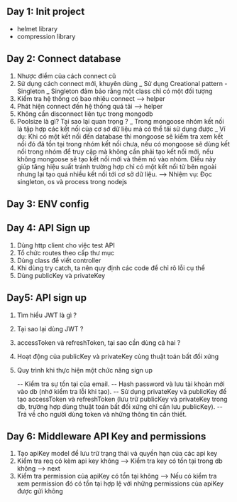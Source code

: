 ## Day 1: Init project

- helmet library
- compression library

## Day 2: Connect database

1. Nhược điểm của cách connect cũ
2. Sử dụng cách connect mới, khuyên dùng
   \_ Sử dụng Creational pattern - Singleton
   \_ Singleton đảm bảo rằng một class chỉ có một đối tượng
3. Kiểm tra hệ thống có bao nhiêu connect --> helper
4. Phát hiện connect đến hệ thống quá tải --> helper
5. Không cần disconnect liên tục trong mongodb
6. Poolsize là gì? Tại sao lại quan trọng ?
   \_ Trong mongoose nhóm kết nối là tập hợp các kết nối của cơ sở dữ liệu mà có thể tái sử dụng được
   \_ Ví dụ: Khi có một kết nối đến database thì mongoose sẽ kiểm tra xem kết nối đó đã tồn tại trong nhóm kết nối chưa, nếu có mongoose sẽ dùng kết nối trong nhóm để truy cập mà không cần phải tạo kết nối mới, nếu không mongoose sẽ tạo kết nối mới và thêm nó vào nhóm. Điều này giúp tăng hiệu suất tránh trường hợp chỉ có một kết nối từ bên ngoài nhưng lại tạo quá nhiều kết nối tới cơ sở dữ liệu.
   --> Nhiệm vụ: Đọc singleton, os và process trong nodejs

## Day 3: ENV config

## Day 4: API Sign up

1. Dùng http client cho việc test API
2. Tổ chức routes theo cấp thư mục
3. Dùng class để viết controller
4. Khi dùng try catch, ta nên quy định các code để chỉ rõ lỗi cụ thể
5. Dùng publicKey và privateKey

## Day5: API sign up

1. Tìm hiểu JWT là gì ?
2. Tại sao lại dùng JWT ?
3. accessToken và refreshToken, tại sao cần dùng cả hai ?
4. Hoạt động của publicKey và privateKey cùng thuật toán bất đối xứng
5. Quy trình khi thực hiện một chức năng sign up

   -- Kiểm tra sự tồn tại của email.
   -- Hash password và lưu tài khoản mới vào db (nhớ kiểm tra lỗi khi tạo).
   -- Sử dụng privateKey và publicKey để tạo accessToken và refreshToken (lưu trữ publicKey và privateKey trong db, trường hợp dùng thuật toán bất đối xứng chỉ cần lưu publicKey).
   -- Trả về cho người dùng token và những thông tin cần thiết.

## Day 6: Middleware API Key and permissions

1. Tạo apiKey model để lưu trữ trạng thái và quyền hạn của các api key
2. Kiểm tra req có kèm api key không --> Kiểm tra key có tồn tại trong db không --> next
3. Kiểm tra permission của apiKey có tồn tại không --> Nếu có kiểm tra xem permission đó có tồn tại hợp lệ với những permissions của apiKey được gửi không
